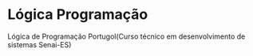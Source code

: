 # Lógica Programação
Lógica de Programação Portugol(Curso técnico em desenvolvimento de sistemas Senai-ES)
